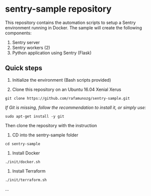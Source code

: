 # sentry-sample repository
This repository contains the automation scripts to setup a Sentry environment running in Docker.
The sample will create the following components:
1. Sentry server
1. Sentry workers (2)
1. Python application using Sentry (Flask)

## Quick steps
1. Initialize the environment (Bash scripts provided)

  1. Clone this repository on an Ubuntu 16.04 Xenial Xerus
  
  `git clone https://github.com/rafamunozg/sentry-sample.git`
  
  _If Git is missing, follow the recommendation to install it, or simply use:_
  
  `sudo apt-get install -y git `
  
  Then clone the repository with the instruction
  
  1. CD into the sentry-sample folder

  `cd sentry-sample`

  1. Install Docker

  `./init/docker.sh`

  1. Install Terraform

  `./init/terraform.sh`

...
